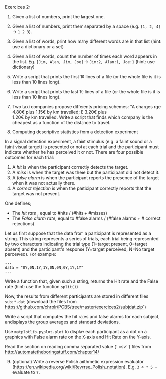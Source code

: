 Exercices 2:

1. Given a list of numbers, print the largest one.

2. Given a list of numbers, print them separated by a space (e.g. `[1, 2, 4]` -> `1 2 3`).

3. Given a list of words, print how many different
words are in that list (hint: use a dictionary or a set)

4. Given a list of words, count the number of times each word appears in the list. Eg. `[Jim, Alan, Jim, Joe]` -> `Jim:2, Alan:1, Joe:1`  (hint: use dictionary)


5. Write a script that prints the first 10 lines of a file (or the whole file is it is less than 10 lines long).

6. Write a script that prints the last 10 lines of a file  (or the whole file is it is less than 10 lines long).

7. Two taxi companies propose differents pricing schemes: "A charges 
rge 4.80€ plus 1.15€ by km travelled; B 3.20€ plus  
1.20€ by km travelled. Write a script that finds which company is the cheapest
as a function of the distance to travel.

8. Computing descriptive statistics from a detection experiment

In a signal detection experiment, a faint stimulus (e.g. a faint sound or a
faint visual target) is presented or not at each trial and the participant
must indicate whether he has perceived it or not. There are four possible outcomes for each trial:

   1. A _hit_ is when the participant correctly detects the target.
   2. A _miss_ is when the target was there but the participant did not detect it.
   3. A _false alarm_ is when the participant reports the presence of the target when it was not actually there.
   4. A _correct rejection_ is when the participant correctly reports that the
  target was not present.

One defines;

 *  The _hit rate_ , equal to #hits / (#hits + #misses)
 *  The _False alarm rate_, equal to #false alarms / (#false alarms + # correct rejections)

Let us first suppose that the data from a participant is represented as a string. This string represents a series of trials, each trial being
represented by two characters indicating the trial type (1=target present,
0=target absent) and the participant's response (Y=target perceived, N=No target
perceived). For example:

    ---
    data = "0Y,0N,1Y,1Y,0N,0N,0Y,1Y,1Y"
    ---
 
Write a function that, given such a string, returns the Hit rate and the  False rate (hint: use the function `split()`)

Now, the results from different participants are stored in different files `subj*.dat` (download the files from https://github.com/chrplr/PCBS/tree/master/exercices2/subjdat.zip`)

Write a script that computes the hit rates and false alarms for each subject, andisplays the group averages and standard deviations. 


Use `matplotlib.pyplot.plot` to display each participant as a dot on a graphics with False alarm rate on the X-axis and Hit Rate on the Y-axis. 

Read the section on reading comma separated value (`.csv``) files from http://automatetheboringstuff.com/chapter14/


9. (optional) Write a reverse Polish arithmetic expression evaluator (https://en.wikipedia.org/wiki/Reverse_Polish_notation). E.g. `3 4 * 5 -` evaluate to `7`.




